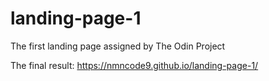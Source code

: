 # landing-page-1
The first landing page assigned by The Odin Project

The final result: https://nmncode9.github.io/landing-page-1/
